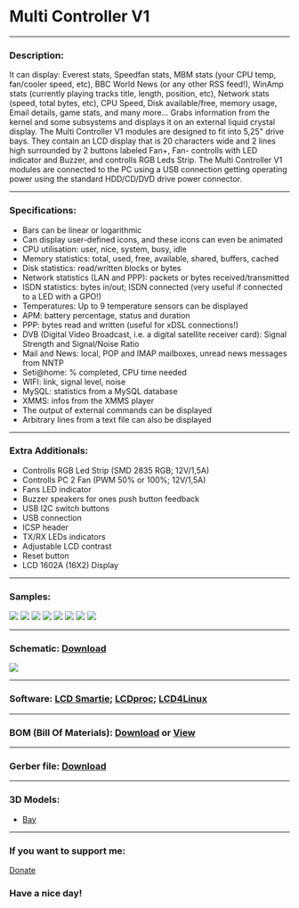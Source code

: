 # Multi Controller V1

---

### Description:

It can display: Everest stats, Speedfan stats, MBM stats (your CPU temp, fan/cooler speed, etc), BBC World News (or any other RSS feed!), WinAmp stats (currently playing tracks title, length, position, etc), Network stats (speed, total bytes, etc), CPU Speed, Disk available/free, memory usage, Email details, game stats, and many more...
Grabs information from the kernel and some subsystems and displays it on an external liquid crystal display.
The Multi Controller V1 modules are designed to fit into 5,25" drive bays. They contain an LCD display that is 20 characters wide and 2 lines high surrounded by 2 buttons labeled Fan+, Fan- controlls with LED indicator and Buzzer, and controlls RGB Leds Strip.
The Multi Controller V1 modules are connected to the PC using a USB connection getting operating power using the standard HDD/CD/DVD drive power connector.

---

### Specifications:

- Bars can be linear or logarithmic
- Can display user-defined icons, and these icons can even be animated
- CPU utilisation: user, nice, system, busy, idle
- Memory statistics: total, used, free, available, shared, buffers, cached
- Disk statistics: read/written blocks or bytes
- Network statistics (LAN and PPP): packets or bytes received/transmitted
- ISDN statistics: bytes in/out; ISDN connected (very useful if connected to a LED with a GPO!)
- Temperatures: Up to 9 temperature sensors can be displayed
- APM: battery percentage, status and duration
- PPP: bytes read and written (useful for xDSL connections!)
- DVB (Digital Video Broadcast, i.e. a digital satellite receiver card): Signal Strength and Signal/Noise Ratio
- Mail and News: local, POP and IMAP mailboxes, unread news messages from NNTP
- Seti@home: % completed, CPU time needed
- WIFI: link, signal level, noise
- MySQL: statistics from a MySQL database
- XMMS: infos from the XMMS player
- The output of external commands can be displayed
- Arbitrary lines from a text file can also be displayed

---

### Extra Additionals:

- Controlls RGB Led Strip (SMD 2835 RGB; 12V/1,5A)
- Controlls PC 2 Fan (PWM 50% or 100%; 12V/1,5A)
- Fans LED indicator
- Buzzer speakers for ones push button feedback
- USB I2C switch buttons
- USB connection
- ICSP header
- TX/RX LEDs indicators
- Adjustable LCD contrast
- Reset button
- LCD 1602A (16X2) Display

---

### Samples:

![](https://github.com/drcyberg/Multi_Controller_V1/blob/master/Documents/1.jpg)
![](https://github.com/drcyberg/Multi_Controller_V1/blob/master/Documents/2.jpg)
![](https://github.com/drcyberg/Multi_Controller_V1/blob/master/Documents/3.jpg)
![](https://github.com/drcyberg/Multi_Controller_V1/blob/master/Documents/7.jpg)
![](https://github.com/drcyberg/Multi_Controller_V1/blob/master/Documents/6.jpg)
![](https://github.com/drcyberg/Multi_Controller_V1/blob/master/Documents/5.jpg)
![](https://github.com/drcyberg/Multi_Controller_V1/blob/master/Documents/8.jpg)
![](https://github.com/drcyberg/Multi_Controller_V1/blob/master/Documents/9.jpg)

---

### Schematic: [Download](https://github.com/drcyberg/Multi_Controller_V1/blob/master/Documents/multi_controller.pdf "Download")

![](https://github.com/drcyberg/Multi_Controller_V1/blob/master/Documents/4.jpg)

---

### Software: [LCD Smartie](http://lcdsmartie.sourceforge.net/ "LCD Smartie"); [LCDproc](http://lcdproc.omnipotent.net/ "LCDproc"); [LCD4Linux](https://lcd4linux.bulix.org/ "LCD4Linux")

---

### BOM (Bill Of Materials): [Download](https://github.com/drcyberg/Multi_Controller_V1/blob/master/Documents/multi_controller.xlsx "Link") or [View](https://sheet.zoho.eu/sheet/published.do?rid=42dfb586242982b99419fac733a2e80385b53 "View")

---

### Gerber file: [Download](https://github.com/drcyberg/Multi_Controller_V1/blob/master/Manufacturing/multi_controller.zip "Download")

---

### 3D Models:

- [Bay](https://github.com/drcyberg/Multi_Controller_V1/blob/master/stl/multi_controller.stl "Bay")

---

### If you want to support me:

[Donate](https://www.paypal.me/Kunee82 "Donate")

### Have a nice day!
